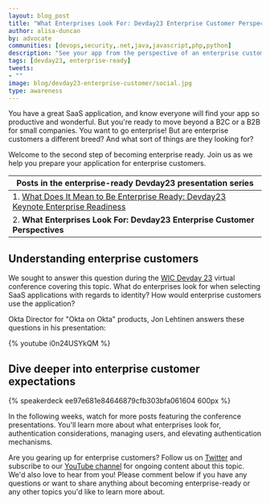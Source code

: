 ```yaml
---
layout: blog_post
title: "What Enterprises Look For: Devday23 Enterprise Customer Perspectives"
author: alisa-duncan
by: advocate
communities: [devops,security,.net,java,javascript,php,python]
description: "See your app from the perspective of an enterprise customer. Do you know what they expect from your Saas app? Learn more from Jon Lehtinen, Director of 'Okta on Okta'."
tags: [devday23, enterprise-ready]
tweets:
- ""
image: blog/devday23-enterprise-customer/social.jpg
type: awareness
---
```


You have a great SaaS application, and know everyone will find your app so productive and wonderful. But you're ready to move beyond a B2C or a B2B for small companies. You want to go enterprise! But are enterprise customers a different breed? And what sort of things are they looking for?

Welcome to the second step of becoming enterprise ready. Join us as we help you prepare your application for enterprise customers.

|Posts in the enterprise-ready Devday23 presentation series|
| --- |
| 1. [What Does It Mean to Be Enterprise Ready: Devday23 Keynote Enterprise Readiness]() |
| 2. **What Enterprises Look For: Devday23 Enterprise Customer Perspectives** |

## Understanding enterprise customers

We sought to answer this question during the [WIC Devday 23](https://developerday.com/events/devday23-wic) virtual conference covering this topic. What do enterprises look for when selecting SaaS applications with regards to identity? How would enterprise customers use the application? 

Okta Director for "Okta on Okta" products, Jon Lehtinen answers these questions in his presentation:

{% youtube i0n24USYkQM %} 

## Dive deeper into enterprise customer expectations

{% speakerdeck ee97e681e84646879cfb303bfa061604 600px %}

In the following weeks, watch for more posts featuring the conference presentations. You'll learn more about what enterprises look for, authentication considerations, managing users, and elevating authentication mechanisms.

Are you gearing up for enterprise customers? Follow us on [Twitter](https://twitter.com/oktadev) and subscribe to our [YouTube channel](https://www.youtube.com/c/OktaDev/) for ongoing content about this topic. We'd also love to hear from you! Please comment below if you have any questions or want to share anything about becoming enterprise-ready or any other topics you'd like to learn more about.